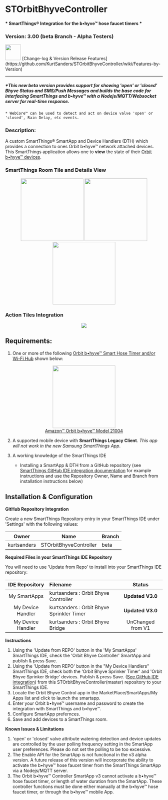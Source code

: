 # STOrbitBhyveController
#### * SmartThings® Integration for the b•hyve™ hose faucet timers *
### Version: 3.00 (beta Branch - Alpha Testers)
<img src="https://raw.githubusercontent.com/KurtSanders/STOrbitBhyveController/master/images/icons/readme.png" width="50">  
[Change-log & Version Release Features](https://github.com/KurtSanders/STOrbitBhyveController/wiki/Features-by-Version)

---

##### *This new beta version provides support for showing 'open' or 'closed' Bhyve Status and SMS/Push Messages and builds the base code for interfacing SmartThings and b•hyve™ with a Nodejs/MQTT/Websocket server for real-time response.

	* WebCore™ can be used to detect and act on device valve 'open' or 'closed', Rain Delay, etc events.

### Description:

A custom SmartThings® SmartApp and Device Handlers (DTH) which provides a connection to ones Orbit b•hyve™ network attached devices.
This SmartThings application allows one to **view** the state of their [Orbit b•hyve™ devices](https://bhyve.orbitonline.com/hosefaucet/).  


### SmartThings Room Tile and Details View

<p align="center">
<img src="https://raw.githubusercontent.com/KurtSanders/STOrbitBhyveController/master/images/screenshots/Screen-HoseTimer0.PNG" width=200>
<img src="https://raw.githubusercontent.com/KurtSanders/STOrbitBhyveController/master/images/screenshots/Screen-HoseTimer1.PNG" width=200>
<img src="https://raw.githubusercontent.com/KurtSanders/STOrbitBhyveController/master/images/screenshots/Screen-WiFiHub1.PNG" width=200>
</p>

### Action Tiles Integration

<p align="center">
<img src="https://raw.githubusercontent.com/KurtSanders/STOrbitBhyveController/master/images/screenshots/bhve action tiles.gif">
</p>


## Requirements:

1. One or more of the following [Orbit b•hyve™ Smart Hose Timer and/or Wi-Fi Hub](https://bhyve.orbitonline.com/hosefaucet/) shown below: 
<p align="center">
<img src="https://raw.githubusercontent.com/KurtSanders/STOrbitBhyveController/master/images/icons/bhyveIcon.png" width=200><br>
<a href="https://www.amazon.com/Orbit-B-hyve-21004-Faucet-Compatible/dp/B0758NR8DJ/ref=sr_1_2?s=lawn-garden&ie=UTF8&qid=1519147062&sr=1-2&keywords=bhyve">Amazon™ Orbit b•hyve™ Model 21004</a>
</p>

2. A supported mobile device with **SmartThings Legacy Client**. *This app will not work in the new Samsung SmartThings App*.  

3. A working knowledge of the SmartThings IDE
	* Installing a SmartApp & DTH from a GitHub repository (see [SmartThings GitHub IDE integration documentation](https://docs.smartthings.com/en/latest/tools-and-ide/github-integration.html?highlight=github) for example instructions and use the Repository Owner, Name and Branch from installation instructions below)

## Installation & Configuration

**GitHub Repository Integration**

Create a new SmartThings Repository entry in your SmartThings IDE under 'Settings' with the following values:

| Owner | Name | Branch |
|------|:-------:|--------|
| kurtsanders | STOrbitBhyveController | beta |

**Required Files in your SmartThings IDE Repository**

You will need to use 'Update from Repo' to install into your SmartThings IDE repository:

| IDE Repository    | Filename | Status |
| :---: | :----------| :---:  |
| My SmartApps      | kurtsanders : Orbit Bhyve Controller | **Updated V3.0** |
| My Device Handler | kurtsanders : Orbit Bhyve Sprinkler Timer | **Updated V3.0** |
| My Device Handler | kurtsanders : Orbit Bhyve Bridge | UnChanged from V1 |


**Instructions**

1. Using the 'Update from REPO' button in the 'My SmartApps' SmartThings IDE, check the 'Orbit Bhyve Controller' SmartApp and publish & press Save.  
2. Using the 'Update from REPO' button in the "My Device Handlers" SmartThings IDE, check both the 'Orbit Bhyve Sprinker Timer' and 'Orbit Bhyve Sprinker Bridge' devices.  Publish & press Save.  ([See GitHub IDE integration](https://docs.smartthings.com/en/latest/tools-and-ide/github-integration.html?highlight=github)) from this STOrbitBhyveController(master) repository to your SmartThings IDE.
3. Locate the Orbit Bhyve Control app in the MarketPlace/SmartApps/My Apps list and click to launch the smartapp.
4. Enter your Orbit b•hyve™ username and password to create the integration with SmartThings and b•hyve™.
5. Configure SmartApp prefernces.
6. Save and add devices to a SmartThings room.

**Known Issues & Limitations**

1. 'open' or 'closed' valve attribute watering detection and device updates are controlled by the user polling frequency setting in the SmartApp user preferences.  Please do not set the polling to be too excessive.
2. The Enable API for the SmartApp is not functional in the v3 alpha version. A future release of this version will incorporate the ability to activate the b•hyve™ hose faucet timer from the SmartThings SmartApp via a Nodejs/MQTT server.
3. The Orbit b•hyve™ Controller SmartApp v3 cannot activate a b•hyve™ hose faucet timer, or length of water duration from the SmartApp.  These controller functions must be done either manually at the b•hyve™ hose faucet timer, or through the b•hyve™ mobile App. 